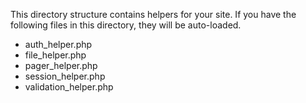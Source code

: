 This directory structure contains helpers for your site.
If you have the following files in this directory, they will be auto-loaded.

- auth_helper.php
- file_helper.php
- pager_helper.php
- session_helper.php
- validation_helper.php
